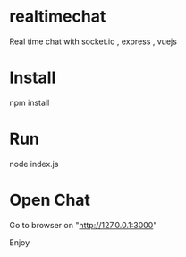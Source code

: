 # realtimechat
Real time chat with socket.io , express , vuejs

# Install
npm install

# Run
node index.js

# Open Chat
Go to browser on "http://127.0.0.1:3000"

Enjoy
